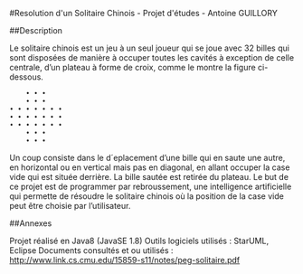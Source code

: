 #Resolution d'un Solitaire Chinois - Projet d'études - Antoine GUILLORY


##Description

Le solitaire chinois est un jeu à un seul joueur qui se joue avec 32 billes qui
sont disposées de manière à occuper toutes les cavités à exception de celle
centrale, d’un plateau à forme de croix, comme le montre la figure ci-dessous.

        • • •
        • • •
    • • • • • • •
    • • • • • • •
    • • • • • • •
        • • •
        • • •
        
Un coup consiste dans le d´eplacement d’une bille qui en saute une autre,
en horizontal ou en vertical mais pas en diagonal, en allant occuper la case
vide qui est située derrière. La bille sautée est retirée du plateau.
Le but de ce projet est de programmer par rebroussement, une intelligence
artificielle qui permette de résoudre le solitaire chinois où la position de
la case vide peut être choisie par l’utilisateur.

##Annexes

Projet réalisé en Java8 (JavaSE 1.8)
Outils logiciels utilisés : StarUML, Eclipse
Documents consultés et ou utilisés : http://www.link.cs.cmu.edu/15859-s11/notes/peg-solitaire.pdf
